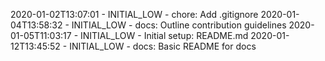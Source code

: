 2020-01-02T13:07:01 - INITIAL_LOW - chore: Add .gitignore
2020-01-04T13:58:32 - INITIAL_LOW - docs: Outline contribution guidelines
2020-01-05T11:03:17 - INITIAL_LOW - Initial setup: README.md
2020-01-12T13:45:52 - INITIAL_LOW - docs: Basic README for docs
